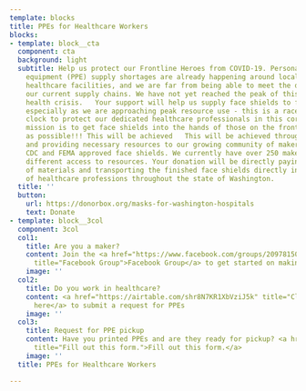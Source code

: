 ```yaml
---
template: blocks
title: PPEs for Healthcare Workers
blocks:
- template: block__cta
  component: cta
  background: light
  subtitle: Help us protect our Frontline Heroes from COVID-19. Personal protective
    equipment (PPE) supply shortages are already happening around local and national
    healthcare facilities, and we are far from being able to meet the demand with
    our current supply chains. We have not yet reached the peak of this unprecedented
    health crisis.   Your support will help us supply face shields to frontline workers,
    especially as we are approaching peak resource use - this is a race against the
    clock to protect our dedicated healthcare professionals in this coronavirus battle.   Our
    mission is to get face shields into the hands of those on the frontlines as quickly
    as possible!!! This will be achieved   This will be achieved through empowering
    and providing necessary resources to our growing community of makers 3D printing
    CDC and FEMA approved face shields. We currently have over 250 makers each with
    different access to resources. Your donation will be directly paying for cost
    of materials and transporting the finished face shields directly into the hands
    of healthcare professions throughout the state of Washington.
  title: ''
  button:
    url: https://donorbox.org/masks-for-washington-hospitals
    text: Donate
- template: block__3col
  component: 3col
  col1:
    title: Are you a maker?
    content: Join the <a href="https://www.facebook.com/groups/209781503693623/?fref=nf"
      title="Facebook Group">Facebook Group</a> to get started on making PPEs<br>
    image: ''
  col2:
    title: Do you work in healthcare?
    content: <a href="https://airtable.com/shr8N7KR1XbVziJ5k" title="Click here">Click
      here</a> to submit a request for PPEs
    image: ''
  col3:
    title: Request for PPE pickup
    content: Have you printed PPEs and are they ready for pickup? <a href="https://airtable.com/shriWHxJj5lhjHIdJ"
      title="Fill out this form.">Fill out this form.</a>
    image: ''
  title: PPEs for Healthcare Workers

---
```

